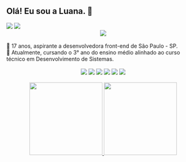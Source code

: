 ## Olá! Eu sou a Luana. 🍵
<div>
<a href="https://instagram.com/lvnabies" target="_blank"><img src="https://img.shields.io/badge/-Instagram-507a43?style=for-the-badge&logo=instagram&logoColor=white"%20target="_blank"></a>
<a href = "mailto:luana.gr.macedo@gmail.com"><img src="https://img.shields.io/badge/Gmail-507a43?style=for-the-badge&logo=gmail&logoColor=white" target="_blank"></a>
</div>

<div align="center">
<img src="https://data.whicdn.com/images/354320902/original.jpg">
</div>

<br>
🌿 17 anos, aspirante a desenvolvedora front-end de São Paulo - SP.
<br>
📗 Atualmente, cursando o 3° ano do ensino médio alinhado ao curso técnico em Desenvolvimento de Sistemas.
<br> 

<div align="center">
 <br> 
<img src="https://img.shields.io/badge/HTML5-507a43?style=for-the-badge&logo=html5&logoColor=white">
<img src="https://img.shields.io/badge/JavaScript-507a43?style=for-the-badge&logo=javascript&logoColor=F7DF1E">
<img src="https://img.shields.io/badge/CSS3-507a43?style=for-the-badge&logo=css3&logoColor=white">
<img src="https://img.shields.io/badge/PHP-507a43?style=for-the-badge&logo=php&logoColor=white">
<img src="https://img.shields.io/badge/Microsoft%20SQL%20Server-507a43?style=for-the-badge&logo=microsoft%20sql%20server&logoColor=white">
<img src="https://img.shields.io/badge/JAVA-507a43?style=for-the-badge&logo=java&logoColor=white">

<br>  
</div>

<br>
<div align="center">
<a href="https://github.com/luanagbrm">
<img height="190em" src="https://github-readme-stats.vercel.app/api?username=luanagbrm&show_icons=true&theme=dark"/> 
<img height="190em" src="https://github-readme-stats.vercel.app/api/top-langs/?username=luanagbrm&layout=compact&langs_count=7&theme=dark"/>
</div>

<br>
